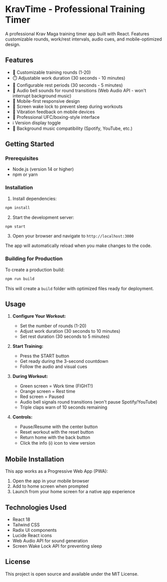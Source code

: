 # KravTime - Professional Training Timer

A professional Krav Maga training timer app built with React. Features customizable rounds, work/rest intervals, audio cues, and mobile-optimized design.

## Features

- 🥊 Customizable training rounds (1-20)
- ⏱️ Adjustable work duration (30 seconds - 10 minutes)
- 😤 Configurable rest periods (30 seconds - 5 minutes)
- 🔔 Audio bell sounds for round transitions (Web Audio API - won't interrupt background music)
- 📱 Mobile-first responsive design
- 🌙 Screen wake lock to prevent sleep during workouts
- 📳 Vibration feedback on mobile devices
- 🎯 Professional UFC/boxing-style interface
- ℹ️ Version display toggle
- 🎵 Background music compatibility (Spotify, YouTube, etc.)

## Getting Started

### Prerequisites

- Node.js (version 14 or higher)
- npm or yarn

### Installation

1. Install dependencies:
```bash
npm install
```

2. Start the development server:
```bash
npm start
```

3. Open your browser and navigate to `http://localhost:3000`

The app will automatically reload when you make changes to the code.

### Building for Production

To create a production build:

```bash
npm run build
```

This will create a `build` folder with optimized files ready for deployment.

## Usage

1. **Configure Your Workout:**
   - Set the number of rounds (1-20)
   - Adjust work duration (30 seconds to 10 minutes)
   - Set rest duration (30 seconds to 5 minutes)

2. **Start Training:**
   - Press the START button
   - Get ready during the 3-second countdown
   - Follow the audio and visual cues

3. **During Workout:**
   - Green screen = Work time (FIGHT!)
   - Orange screen = Rest time
   - Red screen = Paused
   - Audio bell signals round transitions (won't pause Spotify/YouTube)
   - Triple claps warn of 10 seconds remaining

4. **Controls:**
   - Pause/Resume with the center button
   - Reset workout with the reset button
   - Return home with the back button
   - Click the info (ℹ️) icon to view version

## Mobile Installation

This app works as a Progressive Web App (PWA):

1. Open the app in your mobile browser
2. Add to home screen when prompted
3. Launch from your home screen for a native app experience

## Technologies Used

- React 18
- Tailwind CSS
- Radix UI components
- Lucide React icons
- Web Audio API for sound generation
- Screen Wake Lock API for preventing sleep

## License

This project is open source and available under the MIT License. 